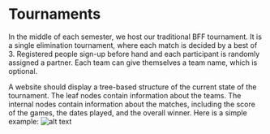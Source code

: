 # Tournaments
In the middle of each semester, we host our traditional BFF tournament. It is a single elimination tournament, where each match is decided by a best of 3. Registered people sign-up before hand and each participant is randomly assigned a partner. Each team can give themselves a team name, which is optional.

A website should display a tree-based structure of the current state of the tournament. The leaf nodes contain information about the teams. The internal nodes contain information about the matches, including the score of the games, the dates played, and the overall winner. Here is a simple example: 
![alt text](https://github.com/aigagror/CS-411-BFF/blob/master/Sketch.png)
